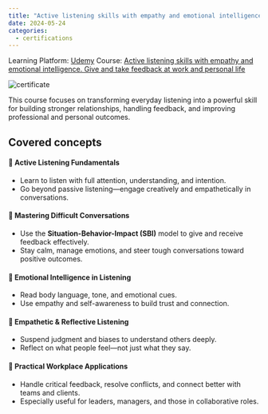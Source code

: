 ```yaml
---
title: "Active listening skills with empathy and emotional intelligence"
date: 2024-05-24
categories:
  - certifications
---
```

Learning Platform: [Udemy](https://www.udemy.com/)
Course: [Active listening skills with empathy and emotional intelligence. Give and take feedback at work and personal life](https://www.udemy.com/course/active-listening-skills)

<!-- truncate -->

![certificate](../UC-7289db6f-2618-4078-86e3-711f579a1497.jpg)

This course focuses on transforming everyday listening into a powerful skill for building stronger relationships, handling feedback, and improving professional and personal outcomes.

## Covered concepts

#### 🎯 **Active Listening Fundamentals**
- Learn to listen with full attention, understanding, and intention.
- Go beyond passive listening—engage creatively and empathetically in conversations.

#### 💬 **Mastering Difficult Conversations**
- Use the **Situation-Behavior-Impact (SBI)** model to give and receive feedback effectively.
- Stay calm, manage emotions, and steer tough conversations toward positive outcomes.

#### 🧠 **Emotional Intelligence in Listening**
- Read body language, tone, and emotional cues.
- Use empathy and self-awareness to build trust and connection.

#### 🧏 **Empathetic & Reflective Listening**
- Suspend judgment and biases to understand others deeply.
- Reflect on what people feel—not just what they say.

#### 💼 **Practical Workplace Applications**
- Handle critical feedback, resolve conflicts, and connect better with teams and clients.
- Especially useful for leaders, managers, and those in collaborative roles.

